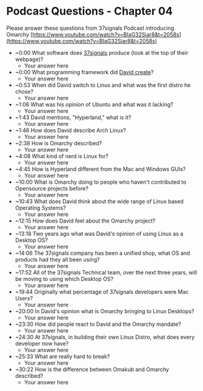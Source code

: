 # Podcast Questions - Chapter 04

Please answer these questions from 37signals Podcast introducing Omarchy [https://www.youtube.com/watch?v=BIaG32Siar8&t=2058s](https://www.youtube.com/watch?v=BIaG32Siar8&t=2058s)

* ~0:00 What software does [37signals](https://37signals.com/ "webpage of 37signals") produce (look at the top of their webpage)?
  * Your answer here
* ~0:00 What programming framework did [David create](https://en.wikipedia.org/wiki/Ruby_on_Rails "webpage for Ruby on Rails")?
  * Your answer here
* ~0:53 When did David switch to Linux and what was the first distro he chose?
  * Your answer here
* ~1:06 What was his opinion of Ubuntu and what was it lacking?
  * Your answer here
* ~1:43 David mentions, "Hyperland," what is it?
  * Your answer here
* ~1:46 How does David describe Arch Linux?
  * Your answer here
* ~2:38 How is Omarchy described?
  * Your answer here
* ~4:08 What kind of nerd is Linux for?
  * Your answer here
* ~4:45 How is Hyperland different from the Mac and Windows GUIs?
  * Your answer here
* ~10:00 What is Omarchy doing to people who haven't contributed to Opensource projects before?
  * Your answer here
* ~10:43 What does David think about the wide range of Linux based Operating Systems?
  * Your answer here
* ~12:15 How does David feel about the Omarchy project?
  * Your answer here
* ~13:18 Two years ago what was David's opinion of using Linux as a Desktop OS?
  * Your answer here
* ~14:06 The 37signals company has been a unified shop, what OS and products had they all been using?
  * Your answer here
* ~17:52 All of the 37signals Technical team, over the next three years, will be moving to using which Desktop OS?
  * Your answer here
* ~19:44 Originally what percentage of 37signals developers were Mac Users?
  * Your answer here
* ~20:00 In David's opinion what is Omarchy bringing to Linux Desktops?
  * Your answer here
* ~23:30 How did people react to David and the Omarchy mandate?
  * Your answer here
* ~24:30 At 37signals, in building their own Linux Distro, what does every developer now have?
  * Your answer here
* ~25:33 What are really hard to break?
  * Your answer here
* ~30:22 How is the difference between Omakub and Omarchy described?
  * Your answer here
